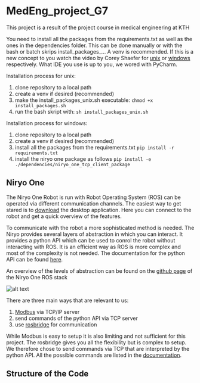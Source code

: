 # MedEng_project_G7
This project is a result of the project course in medical engineering at KTH

You need to install all the packages from the requirements.txt as well as the ones in the dependencies folder. This can be done manually or with the bash or batch skrips install_packages_... A venv is recommended. If this is a new concept to you watch the video by Corey Shaefer for [unix][1] or [windows][2] respectively. What IDE you use is up to you, we wored with PyCharm.

Installation process for unix:
1) clone repository to a local path
2) create a venv if desired (recommended)
3) make the install_packages_unix.sh executable: `chmod +x install_packages.sh`
4) run the bash skript with: `sh install_packages_unix.sh`

Installation process for windows:
1) clone repository to a local path
2) create a venv if desired (recommended)
3) install all the packages from the requirements.txt `pip install -r requirements.txt`
4) install the niryo one package as follows `pip install -e ./dependencies/niryo_one_tcp_client_package`

## Niryo One
The Niryo One Robot is run with Robot Operating System (ROS) can be operated via different communication channels. The easiest way to get stared is to [download][3] the desktop application. Here you can connect to the robot and get a quick overview of the features.

To communicate with the robot a more sophisticated method is needed. The Niryo provides several layers of abstraction in which you can interact. It provides a python API which can be used to conrol the robot without interacting with ROS. It is an efficient way as ROS is more complex and most of the complexity is not needed. The documentation for the python API can be found [here][4].

An overview of the levels of abstraction can be found on the [github page][5] of the Niryo One ROS stack

![alt text](https://camo.githubusercontent.com/755f38dd9cdfd93c6269ca5ba19bff6b5580a4287d55c84f571844d8eeae9572/68747470733a2f2f6e6972796f2e636f6d2f77702d636f6e74656e742f75706c6f6164732f323031372f31322f6e6972796f5f6f6e655f726f732e706e67)

There are three main ways that are relevant to us:
1) [Modbus][6] via TCP/IP server
2) send commands of the python API via TCP server
3) use [rosbridge][7] for communication

While Modbus is easy to setup it is also limiting and not sufficient for this project. The rosbridge gives you all the flexibility but is complex to setup. We therefore chose to send commands via TCP that are interpreted by the python API. All the possible commands are listed in the [documentation][4].


## Structure of the Code

[1]:	https://youtu.be/Kg1Yvry_Ydk
[2]:	https://youtu.be/APOPm01BVrk
[3]:	https://niryo.com/download/
[4]:	https://github.com/NiryoRobotics/niryo_one_ros/tree/master/niryo_one_python_api
[5]:	https://github.com/NiryoRobotics/niryo_one_ros
[6]:    https://github.com/NiryoRobotics/niryo_one_ros/tree/master/niryo_one_modbus
[7]:    http://wiki.ros.org/rosbridge_suite
